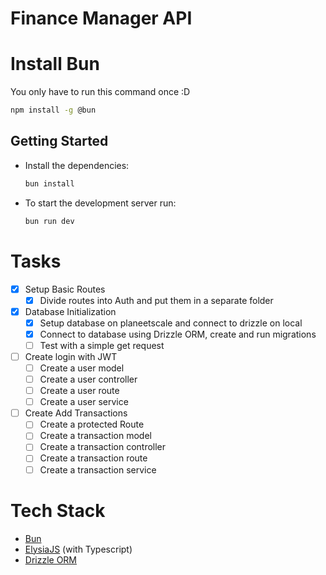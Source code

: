 # Finance Manager API

# Install Bun
You only have to run this command once :D 
```bash
npm install -g @bun
```

## Getting Started
- Install the dependencies:
    ```bash
    bun install 
    ```

- To start the development server run:
    ```bash
    bun run dev
    ```

# Tasks

- [x] Setup Basic Routes
  - [x] Divide routes into Auth and put them in a separate folder
- [x] Database Initialization
  - [x] Setup database on planeetscale and connect to drizzle on local
  - [x] Connect to database using Drizzle ORM, create and run migrations
  - [ ] Test with a simple get request
- [ ] Create login with JWT
  - [ ] Create a user model
  - [ ] Create a user controller
  - [ ] Create a user route
  - [ ] Create a user service
- [ ] Create Add Transactions
  - [ ] Create a protected Route
  - [ ] Create a transaction model
  - [ ] Create a transaction controller
  - [ ] Create a transaction route
  - [ ] Create a transaction service

# Tech Stack

- [Bun](https://bun.sh/) 
- [ElysiaJS](https://elysiajs.com/) (with Typescript)
- [Drizzle ORM](https://orm.drizzle.team/)
